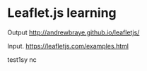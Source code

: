 Leaflet.js learning
=====
Output http://andrewbraye.github.io/leafletjs/

Input. 
https://leafletjs.com/examples.html

test1sy
nc
